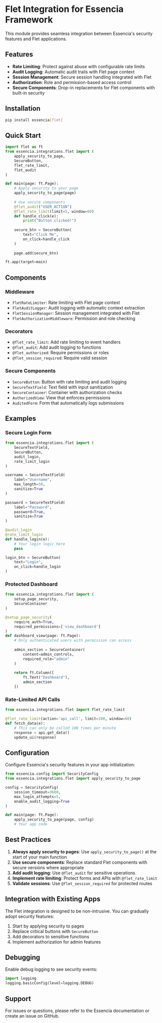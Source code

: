 # Flet Integration for Essencia Framework

This module provides seamless integration between Essencia's security features and Flet applications.

## Features

- **Rate Limiting**: Protect against abuse with configurable rate limits
- **Audit Logging**: Automatic audit trails with Flet page context
- **Session Management**: Secure session handling integrated with Flet
- **Authorization**: Role and permission-based access control
- **Secure Components**: Drop-in replacements for Flet components with built-in security

## Installation

```bash
pip install essencia[flet]
```

## Quick Start

```python
import flet as ft
from essencia.integrations.flet import (
    apply_security_to_page,
    SecureButton,
    flet_rate_limit,
    flet_audit
)

def main(page: ft.Page):
    # Apply security to your page
    apply_security_to_page(page)
    
    # Use secure components
    @flet_audit("USER_ACTION")
    @flet_rate_limit(limit=5, window=60)
    def handle_click(e):
        print("Button clicked!")
    
    secure_btn = SecureButton(
        text="Click Me",
        on_click=handle_click
    )
    
    page.add(secure_btn)

ft.app(target=main)
```

## Components

### Middleware

- `FletRateLimiter`: Rate limiting with Flet page context
- `FletAuditLogger`: Audit logging with automatic context extraction
- `FletSessionManager`: Session management integrated with Flet
- `FletAuthorizationMiddleware`: Permission and role checking

### Decorators

- `@flet_rate_limit`: Add rate limiting to event handlers
- `@flet_audit`: Add audit logging to functions
- `@flet_authorized`: Require permissions or roles
- `@flet_session_required`: Require valid session

### Secure Components

- `SecureButton`: Button with rate limiting and audit logging
- `SecureTextField`: Text field with input sanitization
- `SecureContainer`: Container with authorization checks
- `AuthorizedView`: View that enforces permissions
- `AuditedForm`: Form that automatically logs submissions

## Examples

### Secure Login Form

```python
from essencia.integrations.flet import (
    SecureTextField,
    SecureButton,
    audit_login,
    rate_limit_login
)

username = SecureTextField(
    label="Username",
    max_length=50,
    sanitize=True
)

password = SecureTextField(
    label="Password",
    password=True,
    sanitize=True
)

@audit_login
@rate_limit_login
def handle_login(e):
    # Your login logic here
    pass

login_btn = SecureButton(
    text="Login",
    on_click=handle_login
)
```

### Protected Dashboard

```python
from essencia.integrations.flet import (
    setup_page_security,
    SecureContainer
)

@setup_page_security(
    require_auth=True,
    required_permissions=['view_dashboard']
)
def dashboard_view(page: ft.Page):
    # Only authenticated users with permission can access
    
    admin_section = SecureContainer(
        content=admin_controls,
        required_role="admin"
    )
    
    return ft.Column([
        ft.Text("Dashboard"),
        admin_section
    ])
```

### Rate-Limited API Calls

```python
from essencia.integrations.flet import flet_rate_limit

@flet_rate_limit(action='api_call', limit=100, window=60)
def fetch_data(e):
    # This can only be called 100 times per minute
    response = api.get_data()
    update_ui(response)
```

## Configuration

Configure Essencia's security features in your app initialization:

```python
from essencia.config import SecurityConfig
from essencia.integrations.flet import apply_security_to_page

config = SecurityConfig(
    session_timeout=3600,
    max_login_attempts=5,
    enable_audit_logging=True
)

def main(page: ft.Page):
    apply_security_to_page(page, config)
    # Your app code
```

## Best Practices

1. **Always apply security to pages**: Use `apply_security_to_page()` at the start of your main function
2. **Use secure components**: Replace standard Flet components with secure versions where appropriate
3. **Add audit logging**: Use `@flet_audit` for sensitive operations
4. **Implement rate limiting**: Protect forms and APIs with `@flet_rate_limit`
5. **Validate sessions**: Use `@flet_session_required` for protected routes

## Integration with Existing Apps

The Flet integration is designed to be non-intrusive. You can gradually adopt security features:

1. Start by applying security to pages
2. Replace critical buttons with `SecureButton`
3. Add decorators to sensitive functions
4. Implement authorization for admin features

## Debugging

Enable debug logging to see security events:

```python
import logging
logging.basicConfig(level=logging.DEBUG)
```

## Support

For issues or questions, please refer to the Essencia documentation or create an issue on GitHub.